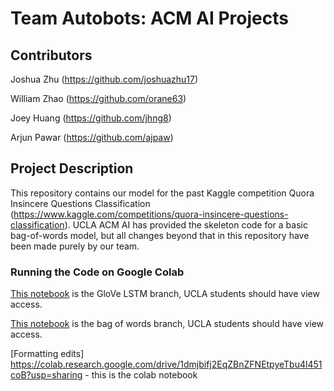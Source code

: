 # Team Autobots: ACM AI Projects

## Contributors

Joshua Zhu (https://github.com/joshuazhu17)

William Zhao (https://github.com/orane63)

Joey Huang (https://github.com/jhng8)

Arjun Pawar (https://github.com/ajpaw)

## Project Description

This repository contains our model for the past Kaggle competition Quora Insincere Questions Classification (https://www.kaggle.com/competitions/quora-insincere-questions-classification). UCLA ACM AI has provided the skeleton code for a basic bag-of-words model, but all changes beyond that in this repository have been made purely by our team.

### Running the Code on Google Colab

[This notebook](https://colab.research.google.com/drive/1JRmrT_FSVYsozpP4P_xjOBR7rERmaRP7?usp=sharing) is the GloVe LSTM branch, UCLA students should have view access.

[This notebook](https://colab.research.google.com/drive/1T8mbtBkrCvKKN2KV92_6eS7SWbVKRye8?usp=sharing) is the bag of words branch, UCLA students should have view access.

[Formatting edits] https://colab.research.google.com/drive/1dmjbifj2EqZBnZFNEtpyeTbu4l451coB?usp=sharing - this is the colab notebook
